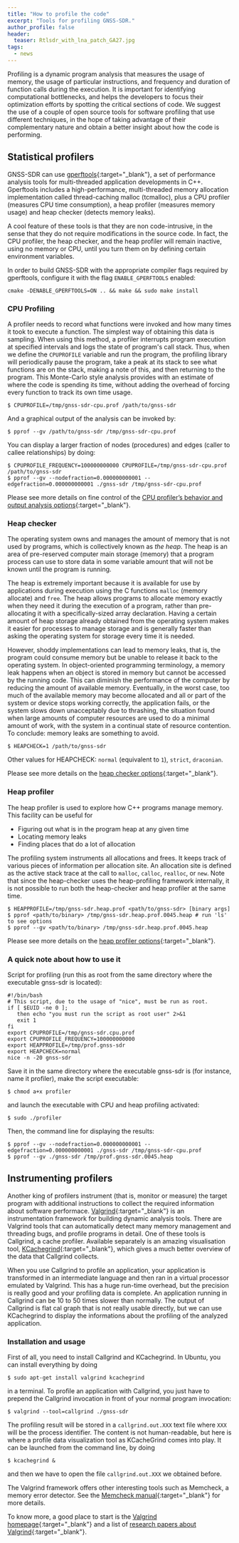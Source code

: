 ```yaml
---
title: "How to profile the code"
excerpt: "Tools for profiling GNSS-SDR."
author_profile: false
header:
  teaser: Rtlsdr_with_lna_patch_GA27.jpg
tags:
  - news
---
```


Profiling is a dynamic program analysis that measures the usage of memory, the usage of particular instructions, and frequency and duration of function calls during the execution. It is important for identifying computational bottlenecks, and helps the developers to focus their optimization efforts by spotting the critical sections of code. We suggest the use of a couple of open source tools for software profiling that use different techniques, in the hope of taking advantage of their complementary nature and obtain a better insight about how the code is performing.

## Statistical profilers

GNSS-SDR can use [gperftools](https://github.com/gperftools/gperftools){:target="_blank"}, a set of performance analysis tools for multi-threaded application developments in C++. Gperftools includes a high-performance, multi-threaded memory allocation implementation called thread-caching malloc (tcmalloc), plus a CPU profiler (measures CPU time consumption), a heap profiler (measures memory usage) and heap checker (detects memory leaks).

A cool feature of these tools is that they are non code-intrusive, in the sense that they do not require modifications in the source code. In fact, the CPU profiler, the heap checker, and the heap profiler will remain inactive, using no memory or CPU, until you turn them on by defining certain environment variables.

In order to build GNSS-SDR with the appropriate compiler flags required by gperftools, configure it with the flag `ENABLE_GPERFTOOLS` enabled:

```
cmake -DENABLE_GPERFTOOLS=ON .. && make && sudo make install
```


### CPU Profiling

A profiler needs to record what functions were invoked and how many times it took to execute a function. The simplest way of obtaining this data is sampling. When using this method, a profiler interrupts program execution at specified intervals and logs the state of program's call stack.  Thus, when we define the `CPUPROFILE` variable and run the program, the profiling library will periodically pause the program, take a peak at its stack to see what functions are on the stack, making a note of this, and then returning to the program. This Monte-Carlo style analysis provides with an estimate of where the code is spending its time, without adding the overhead of forcing every function to track its own time usage.

```
$ CPUPROFILE=/tmp/gnss-sdr-cpu.prof /path/to/gnss-sdr
```

And a graphical output of the analysis can be invoked by:

```
$ pprof --gv /path/to/gnss-sdr /tmp/gnss-sdr-cpu.prof
```

You can display a larger fraction of nodes (procedures) and edges (caller to callee relationships) by doing:

```
$ CPUPROFILE_FREQUENCY=100000000000 CPUPROFILE=/tmp/gnss-sdr-cpu.prof /path/to/gnss-sdr
$ pprof --gv --nodefraction=0.000000000001 --edgefraction=0.000000000001 ./gnss-sdr /tmp/gnss-sdr-cpu.prof
```

Please see more details on fine control of the [CPU profiler’s behavior and output analysis options](http://htmlpreview.github.io/?https://github.com/gperftools/gperftools/blob/master/doc/cpuprofile.html){:target="_blank"}.

### Heap checker

The operating system owns and manages the amount of memory that is not used by programs, which is collectively known as _the heap_. The heap is an area of pre-reserved computer main storage (memory) that a program process can use to store data in some variable amount that will not be known until the program is running.

The heap is extremely important because it is available for use by applications during execution using the C functions `malloc` (memory allocate) and `free`. The heap allows programs to allocate memory exactly when they need it during the execution of a program, rather than pre-allocating it with a specifically-sized array declaration. Having a certain amount of heap storage already obtained from the operating system makes it easier for processes to manage storage and is generally faster than asking the operating system for storage every time it is needed.

However, shoddy implementations can lead to memory leaks, that is, the program could consume memory but be unable to release it back to the operating system. In object-oriented programming terminology, a memory leak happens when an object is stored in memory but cannot be accessed by the running code. This can diminish the performance of the computer by reducing the amount of available memory. Eventually, in the worst case, too much of the available memory may become allocated and all or part of the system or device stops working correctly, the application fails, or the system slows down unacceptably due to thrashing, the situation found when large amounts of computer resources are used to do a minimal amount of work, with the system in a continual state of resource contention. To conclude: memory leaks are something to avoid.

```
$ HEAPCHECK=1 /path/to/gnss-sdr
```

Other values for HEAPCHECK: `normal` (equivalent to `1`), `strict`, `draconian`.

Please see more details on the [heap checker options](http://htmlpreview.github.io/?https://github.com/gperftools/gperftools/blob/master/doc/heap_checker.html){:target="_blank"}.


### Heap profiler

The heap profiler is used to explore how C++ programs manage memory. This facility can be useful for

  * Figuring out what is in the program heap at any given time
  * Locating memory leaks
  * Finding places that do a lot of allocation

The profiling system instruments all allocations and frees. It keeps track of various pieces of information per allocation site. An allocation site is defined as the active stack trace at the call to `malloc`, `calloc`, `realloc`, or `new`. Note that since the heap-checker uses the heap-profiling framework internally, it is not possible to run both the heap-checker and heap profiler at the same time.

```
$ HEAPPROFILE=/tmp/gnss-sdr.heap.prof <path/to/gnss-sdr> [binary args]
$ pprof <path/to/binary> /tmp/gnss-sdr.heap.prof.0045.heap # run 'ls' to see options
$ pprof --gv <path/to/binary> /tmp/gnss-sdr.heap.prof.0045.heap
```

Please see more details on the [heap profiler options](http://htmlpreview.github.io/?https://github.com/gperftools/gperftools/blob/master/doc/heapprofile.html){:target="_blank"}.

### A quick note about how to use it

Script for profiling (run this as root from the same directory where the executable gnss-sdr is located):

```
#!/bin/bash
# This script, due to the usage of "nice", must be run as root.
if [ $EUID -ne 0 ];
   then echo "you must run the script as root user" 2>&1
   exit 1
fi
export CPUPROFILE=/tmp/gnss-sdr.cpu.prof
export CPUPROFILE_FREQUENCY=100000000000
export HEAPPROFILE=/tmp/prof.gnss-sdr
export HEAPCHECK=normal
nice -n -20 gnss-sdr
```

Save it in the same directory where the executable gnss-sdr is (for instance, name it profiler), make the script executable:

```
$ chmod a+x profiler
```

and launch the executable with CPU and heap profiling activated:

```
$ sudo ./profiler
```

Then, the command line for displaying the results:

```
$ pprof --gv --nodefraction=0.000000000001 --edgefraction=0.000000000001 ./gnss-sdr /tmp/gnss-sdr-cpu.prof
$ pprof --gv ./gnss-sdr /tmp/prof.gnss-sdr.0045.heap
```


## Instrumenting profilers

Another king of profilers instrument (that is, monitor or measure) the target program with additional instructions to collect the required information about software performace. [Valgrind](http://valgrind.org/){:target="_blank"} is an instrumentation framework for building dynamic analysis tools. There are Valgrind tools that can automatically detect many memory management and threading bugs, and profile  programs in detail. One of these tools is Callgrind, a cache profiler. Available separately is an amazing visualisation tool, [KCachegrind](https://kcachegrind.github.io/html/Home.html){:target="_blank"}, which gives a much better overview of the data that Callgrind collects.

When you use Callgrind to profile an application, your application is transformed in an intermediate language and then ran in a virtual processor emulated by Valgrind. This has a huge run-time overhead, but the precision is really good and your profiling data is complete. An application running in Callgrind can be 10 to 50 times slower than normally. The output of Callgrind is flat cal graph that is not really usable directly, but we can use KCachegrind to display the informations about the profiling of the analyzed application.

### Installation and usage

First of all, you need to install Callgrind and KCachegrind. In Ubuntu, you can install everything by doing

```
$ sudo apt-get install valgrind kcachegrind
```

in a terminal. To profile an application with Callgrind, you just have to prepend the Callgrind invocation in front of your normal program invocation:

```
$ valgrind --tool=callgrind ./gnss-sdr
```

The profiling result will be stored in a `callgrind.out.XXX` text file where `XXX` will be the process identifier. The content is not human-readable, but here is where a profile data visualization tool as KCacheGrind comes into play. It can be launched from the command line, by doing

```
$ kcachegrind &
```

and then we have to open the file `callgrind.out.XXX` we obtained before.

The Valgrind framework offers other interesting tools such as Memcheck, a memory error detector. See the [Memcheck manual](http://valgrind.org/docs/manual/mc-manual.html){:target="_blank"} for more details.

To know more, a good place to start is the [Valgrind homepage](http://valgrind.org/){:target="_blank"} and a list of [research papers about Valgrind](http://valgrind.org/docs/pubs.html){:target="_blank"}.

